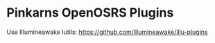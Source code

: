 # Pinkarns OpenOSRS Plugins

Use Illumineawake Iutils:
https://github.com/illumineawake/illu-plugins
